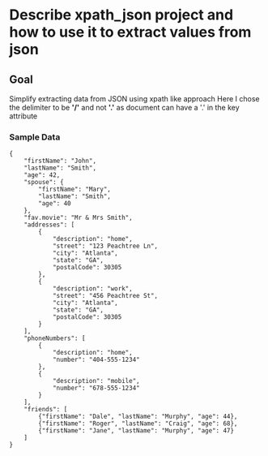 # Describe xpath_json project and how to use it to extract values from json
## Goal
Simplify extracting data from JSON using xpath like approach
Here I chose the delimiter to be **'/'** and not **'.'** as document can have a '.' in the key attribute 
### Sample Data
```
{
    "firstName": "John",
    "lastName": "Smith",
    "age": 42,
    "spouse": {
        "firstName": "Mary",
        "lastName": "Smith",
        "age": 40
    },
    "fav.movie": "Mr & Mrs Smith",
    "addresses": [
        {
            "description": "home",
            "street": "123 Peachtree Ln",
            "city": "Atlanta",
            "state": "GA",
            "postalCode": 30305
        },
        {
            "description": "work",
            "street": "456 Peachtree St",
            "city": "Atlanta",
            "state": "GA",
            "postalCode": 30305
        }
    ],
    "phoneNumbers": [
        {
            "description": "home",
            "number": "404-555-1234"
        },
        {
            "description": "mobile",
            "number": "678-555-1234"
        }
    ],
    "friends": [
        {"firstName": "Dale", "lastName": "Murphy", "age": 44},
        {"firstName": "Roger", "lastName": "Craig", "age": 68},
        {"firstName": "Jane", "lastName": "Murphy", "age": 47}
    ]
}
```
